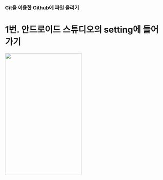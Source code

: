 

### Git을 이용한 Github에 파일 올리기


<h1>1번. 안드로이드 스튜디오의 setting에 들어가기 </h1>
  
  <img src="https://user-images.githubusercontent.com/51393580/206857985-f1879212-b447-4b2f-89cb-f4c5390a4813.png" width ="250" height="400"/>




